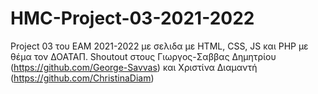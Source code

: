 # HMC-Project-03-2021-2022

Project 03 του ΕΑΜ 2021-2022 με σελιδα με HTML, CSS, JS και PHP με θέμα τον ΔΟΑΤΑΠ. Shoutout στους Γιωργος-Σαββας Δημητρίου (https://github.com/George-Savvas) και Χριστίνα Διαμαντή (https://github.com/ChristinaDiam)
